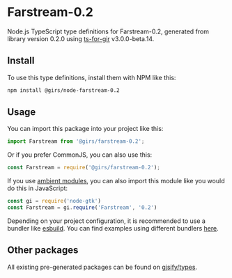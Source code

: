 
# Farstream-0.2

Node.js TypeScript type definitions for Farstream-0.2, generated from library version 0.2.0 using [ts-for-gir](https://github.com/gjsify/ts-for-gir) v3.0.0-beta.14.

## Install

To use this type definitions, install them with NPM like this:
```bash
npm install @girs/node-farstream-0.2
```

## Usage

You can import this package into your project like this:
```ts
import Farstream from '@girs/farstream-0.2';
```

Or if you prefer CommonJS, you can also use this:
```ts
const Farstream = require('@girs/farstream-0.2');
```

If you use [ambient modules](https://github.com/gjsify/ts-for-gir/tree/main/packages/cli#ambient-modules), you can also import this module like you would do this in JavaScript:

```ts
const gi = require('node-gtk')
const Farstream = gi.require('Farstream', '0.2')
```

Depending on your project configuration, it is recommended to use a bundler like [esbuild](https://esbuild.github.io/). You can find examples using different bundlers [here](https://github.com/gjsify/ts-for-gir/tree/main/examples).

## Other packages

All existing pre-generated packages can be found on [gjsify/types](https://github.com/gjsify/types).